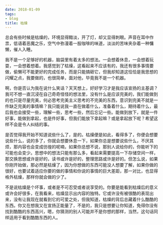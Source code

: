 ```yaml
---
date: 2018-01-09
tags:
- blog
title: 枯燥
---
```


总会有些时候是枯燥的，环境显得黯淡，开了灯，却又显得刺眼。声音在耳中作祟，低语着恶魔之乐，空气中弥漫着一股咖啡的味道，淡淡的苦味夹杂着一种慵懒，催人入睡。
<!--more-->
我不是一个足够好的机器，脑袋里有着太多的想法。一会想着休息，一会想着玩耍，一会想着想着。我感觉到了枯燥，这看起来不应该有的，我还有很多事情要做，偷懒可不能更好的完成任务，而是只能搞砸它，但我却知道这恰恰是我思想的闪耀之点，我要做的，也很简单，面对他，毕竟我不是一个机器。

啊，你是否认为我在说什么笑话？天天想上，好好学习才是我应该宣扬的主基调？我可不想一直沉浸在自己奇奇怪怪的想法里，没有什么是应该完美的，我们能做到的也只是尽量完美，何必思考完美主义思考的不完美的东西，意识到完美不就是一件缺乏完美的事情嘛？我只能说我一直在做着什么，准备着什么，期待着什么，最后我也会接受一些，理解一些，思考一些，然后忘记一些。能做到放下，就是一件好事，能做到拿起，也是件好事，但我们能放下拿起嘛？或是拿起放下呢？希望这样不会是令人纠结的事。

是否觉得我开始不知道说些什么了，是的。枯燥便是如此，看得多了，你便会想要说些什么，说的多了，你就会想要休息一下，如果你总是想要说些什么，不厌其烦，那内容也会变成彷徨的呢喃，如果你总想不说，那别人说给你的，你能听下的可能也会变少。思想中的想法只能有那么多，看起来需要提高一下存储空间一样，那交换思想或许是好的，读书或许是好的，整理思路或许是好的。但怎么说，如果你刚开始做，那必然是枯燥了，因为你想做的东西可能没人想要了解，如果你做的很好，也要试着适应你要的做的事情和你说的事情的巨大差距，那一对比，也显得格外枯燥，那样你就会做的少了。

不是说枯燥是个坏事，或者是不可忍受或者说享受的。你要是能看到枯燥后的意义或许会好很多，在我看来，枯燥显示出内容的独特。它或许没有被很酷的表现出来，没有让我现在就看到它的可爱之处，但我知道，枯燥的背后总藏着什么酷酷的东西。你又在想我又在宣扬正能量了，不是的，我只是想要让你知道，免得你没有找到酷酷的东西高兴，嗯，你猜测的别人可能并不是你想的那样，当然，这句话同样适用于看到酷酷东西的人。